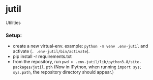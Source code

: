 # jutil
Utilities
### Setup:

- create a new virtual-env. example: `python -m venv .env-jutil` and activate (`. .env-jutil/bin/activate`).
- pip install -r requirements.txt
- from the repository, run `pwd > .env-jutil/lib/python3.8/site-packages/jutil.pth` (Now in IPython, when running `import sys; sys.path`, the repository directory should appear.)
